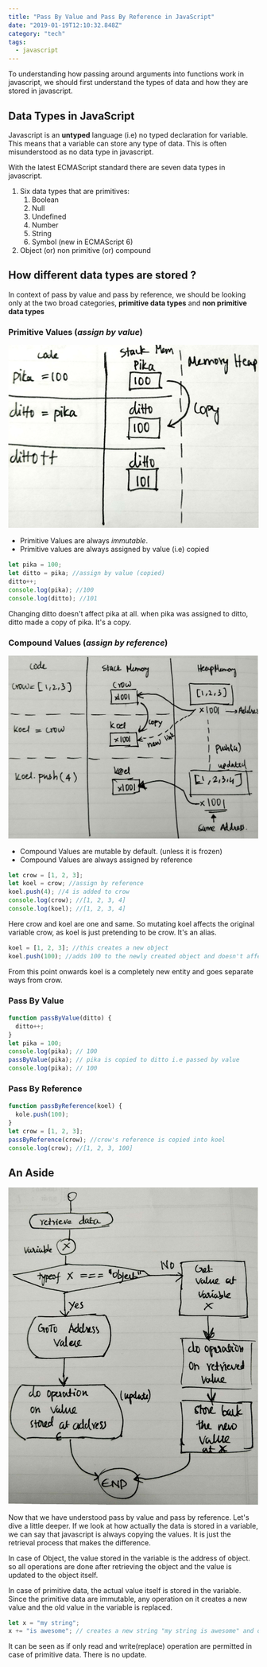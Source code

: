 ```yaml
---
title: "Pass By Value and Pass By Reference in JavaScript"
date: "2019-01-19T12:10:32.848Z"
category: "tech"
tags:
  - javascript
---
```


To understanding how passing around arguments into functions work in javascript, we should first understand the types of data and how they are stored in javascript.

## Data Types in JavaScript

Javascript is an **untyped** language (i.e) no typed declaration for variable. This means that a variable can store any type of data. This is often misunderstood as no data type in javascript.

With the latest ECMAScript standard there are seven data types in javascript.

1. Six data types that are primitives:
   1. Boolean
   2. Null
   3. Undefined
   4. Number
   5. String
   6. Symbol (new in ECMAScript 6)
2. Object (or) non primitive (or) compound

## How different data types are stored ?

In context of pass by value and pass by reference, we should be looking only at the two broad categories, **primitive data types** and **non primitive data types**

### Primitive Values (_assign by value_)

![Primitive Data](./primitive-data.jpg)

- Primitive Values are always _immutable_.
- Primitive values are always assigned by value (i.e) copied

```javascript
let pika = 100;
let ditto = pika; //assign by value (copied)
ditto++;
console.log(pika); //100
console.log(ditto); //101
```

Changing ditto doesn't affect pika at all. when pika was assigned to ditto, ditto made a copy of pika. It's a copy.

### Compound Values (_assign by reference_)

![Compound Data](./compound-data.jpg)

- Compound Values are mutable by default. (unless it is frozen)
- Compound Values are always assigned by reference

```javascript
let crow = [1, 2, 3];
let koel = crow; //assign by reference
koel.push(4); //4 is added to crow
console.log(crow); //[1, 2, 3, 4]
console.log(koel); //[1, 2, 3, 4]
```

Here crow and koel are one and same. So mutating koel affects the original variable crow, as koel is just pretending to be crow. It's an alias.

```javascript
koel = [1, 2, 3]; //this creates a new object
koel.push(100); //adds 100 to the newly created object and doesn't affect crow
```

From this point onwards koel is a completely new entity and goes separate ways from crow.

### Pass By Value

```javascript
function passByValue(ditto) {
  ditto++;
}
let pika = 100;
console.log(pika); // 100
passByValue(pika); // pika is copied to ditto i.e passed by value
console.log(pika); // 100
```

### Pass By Reference

```javascript
function passByReference(koel) {
  kole.push(100);
}
let crow = [1, 2, 3];
passByReference(crow); //crow's reference is copied into koel
console.log(crow); //[1, 2, 3, 100]
```

## An Aside

![Data Retrieval](./data-retrieval.jpg)

Now that we have understood pass by value and pass by reference. Let's dive a little deeper. If we look at how actually the data is stored in a variable, we can say that javascript is always copying the values. It is just the retrieval process that makes the difference.

In case of Object, the value stored in the variable is the address of object. so all operations are done after retrieving the object and the value is updated to the object itself.

In case of primitive data, the actual value itself is stored in the variable. Since the primitive data are immutable, any operation on it creates a new value and the old value in the variable is replaced.

```javascript
let x = "my string";
x += "is awesome"; // creates a new string "my string is awesome" and old value is replaced
```

It can be seen as if only read and write(replace) operation are permitted in case of primitive data. There is no update.
